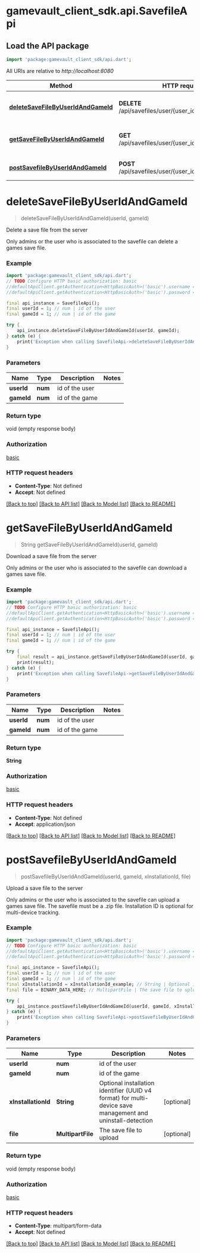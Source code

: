 # gamevault_client_sdk.api.SavefileApi

## Load the API package
```dart
import 'package:gamevault_client_sdk/api.dart';
```

All URIs are relative to *http://localhost:8080*

Method | HTTP request | Description
------------- | ------------- | -------------
[**deleteSaveFileByUserIdAndGameId**](SavefileApi.md#deletesavefilebyuseridandgameid) | **DELETE** /api/savefiles/user/{user_id}/game/{game_id} | Delete a save file from the server
[**getSaveFileByUserIdAndGameId**](SavefileApi.md#getsavefilebyuseridandgameid) | **GET** /api/savefiles/user/{user_id}/game/{game_id} | Download a save file from the server
[**postSavefileByUserIdAndGameId**](SavefileApi.md#postsavefilebyuseridandgameid) | **POST** /api/savefiles/user/{user_id}/game/{game_id} | Upload a save file to the server


# **deleteSaveFileByUserIdAndGameId**
> deleteSaveFileByUserIdAndGameId(userId, gameId)

Delete a save file from the server

Only admins or the user who is associated to the savefile can delete a games save file.

### Example
```dart
import 'package:gamevault_client_sdk/api.dart';
// TODO Configure HTTP basic authorization: basic
//defaultApiClient.getAuthentication<HttpBasicAuth>('basic').username = 'YOUR_USERNAME'
//defaultApiClient.getAuthentication<HttpBasicAuth>('basic').password = 'YOUR_PASSWORD';

final api_instance = SavefileApi();
final userId = 1; // num | id of the user
final gameId = 1; // num | id of the game

try {
    api_instance.deleteSaveFileByUserIdAndGameId(userId, gameId);
} catch (e) {
    print('Exception when calling SavefileApi->deleteSaveFileByUserIdAndGameId: $e\n');
}
```

### Parameters

Name | Type | Description  | Notes
------------- | ------------- | ------------- | -------------
 **userId** | **num**| id of the user | 
 **gameId** | **num**| id of the game | 

### Return type

void (empty response body)

### Authorization

[basic](../README.md#basic)

### HTTP request headers

 - **Content-Type**: Not defined
 - **Accept**: Not defined

[[Back to top]](#) [[Back to API list]](../README.md#documentation-for-api-endpoints) [[Back to Model list]](../README.md#documentation-for-models) [[Back to README]](../README.md)

# **getSaveFileByUserIdAndGameId**
> String getSaveFileByUserIdAndGameId(userId, gameId)

Download a save file from the server

Only admins or the user who is associated to the savefile can download a games save file.

### Example
```dart
import 'package:gamevault_client_sdk/api.dart';
// TODO Configure HTTP basic authorization: basic
//defaultApiClient.getAuthentication<HttpBasicAuth>('basic').username = 'YOUR_USERNAME'
//defaultApiClient.getAuthentication<HttpBasicAuth>('basic').password = 'YOUR_PASSWORD';

final api_instance = SavefileApi();
final userId = 1; // num | id of the user
final gameId = 1; // num | id of the game

try {
    final result = api_instance.getSaveFileByUserIdAndGameId(userId, gameId);
    print(result);
} catch (e) {
    print('Exception when calling SavefileApi->getSaveFileByUserIdAndGameId: $e\n');
}
```

### Parameters

Name | Type | Description  | Notes
------------- | ------------- | ------------- | -------------
 **userId** | **num**| id of the user | 
 **gameId** | **num**| id of the game | 

### Return type

**String**

### Authorization

[basic](../README.md#basic)

### HTTP request headers

 - **Content-Type**: Not defined
 - **Accept**: application/json

[[Back to top]](#) [[Back to API list]](../README.md#documentation-for-api-endpoints) [[Back to Model list]](../README.md#documentation-for-models) [[Back to README]](../README.md)

# **postSavefileByUserIdAndGameId**
> postSavefileByUserIdAndGameId(userId, gameId, xInstallationId, file)

Upload a save file to the server

Only admins or the user who is associated to the savefile can upload a games save file. The savefile must be a .zip file. Installation ID is optional for multi-device tracking.

### Example
```dart
import 'package:gamevault_client_sdk/api.dart';
// TODO Configure HTTP basic authorization: basic
//defaultApiClient.getAuthentication<HttpBasicAuth>('basic').username = 'YOUR_USERNAME'
//defaultApiClient.getAuthentication<HttpBasicAuth>('basic').password = 'YOUR_PASSWORD';

final api_instance = SavefileApi();
final userId = 1; // num | id of the user
final gameId = 1; // num | id of the game
final xInstallationId = xInstallationId_example; // String | Optional installation identifier (UUID v4 format) for multi-device save management and uninstall-detection
final file = BINARY_DATA_HERE; // MultipartFile | The save file to upload

try {
    api_instance.postSavefileByUserIdAndGameId(userId, gameId, xInstallationId, file);
} catch (e) {
    print('Exception when calling SavefileApi->postSavefileByUserIdAndGameId: $e\n');
}
```

### Parameters

Name | Type | Description  | Notes
------------- | ------------- | ------------- | -------------
 **userId** | **num**| id of the user | 
 **gameId** | **num**| id of the game | 
 **xInstallationId** | **String**| Optional installation identifier (UUID v4 format) for multi-device save management and uninstall-detection | [optional] 
 **file** | **MultipartFile**| The save file to upload | [optional] 

### Return type

void (empty response body)

### Authorization

[basic](../README.md#basic)

### HTTP request headers

 - **Content-Type**: multipart/form-data
 - **Accept**: Not defined

[[Back to top]](#) [[Back to API list]](../README.md#documentation-for-api-endpoints) [[Back to Model list]](../README.md#documentation-for-models) [[Back to README]](../README.md)

